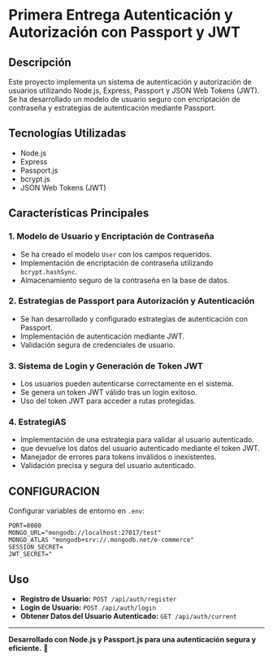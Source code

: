 

# Primera Entrega Autenticación y Autorización con Passport y JWT

## Descripción
Este proyecto implementa un sistema de autenticación y autorización de usuarios utilizando Node.js, Express, Passport y JSON Web Tokens (JWT). Se ha desarrollado un modelo de usuario seguro con encriptación de contraseña y estrategias de autenticación mediante Passport.

## Tecnologías Utilizadas
- Node.js
- Express
- Passport.js
- bcrypt.js
- JSON Web Tokens (JWT)

## Características Principales
### 1. Modelo de Usuario y Encriptación de Contraseña
- Se ha creado el modelo `User` con los campos requeridos.
- Implementación de encriptación de contraseña utilizando `bcrypt.hashSync`.
- Almacenamiento seguro de la contraseña en la base de datos.

### 2. Estrategias de Passport para Autorización y Autenticación
- Se han desarrollado y configurado estrategias de autenticación con Passport.
- Implementación de autenticación mediante JWT.
- Validación segura de credenciales de usuario.

### 3. Sistema de Login y Generación de Token JWT
- Los usuarios pueden autenticarse correctamente en el sistema.
- Se genera un token JWT válido tras un login exitoso.
- Uso del token JWT para acceder a rutas protegidas.

### 4. EstrategiAS
- Implementación de una estrategia  para validar al usuario autenticado.
- que devuelve los datos del usuario autenticado mediante el token JWT.
- Manejador de errores para tokens inválidos o inexistentes.
- Validación precisa y segura del usuario autenticado.

## CONFIGURACION

 Configurar variables de entorno en `.env`:
   ```env
  PORT=8080
  MONGO_URL="mongodb://localhost:27017/test"
  MONGO_ATLAS "mongodb+srv://.mongodb.net/e-commerce"
  SESSION_SECRET=
  JWT_SECRET="
   ```


## Uso
- **Registro de Usuario:** `POST /api/auth/register`
- **Login de Usuario:** `POST /api/auth/login`
- **Obtener Datos del Usuario Autenticado:** `GET /api/auth/current`


---
**Desarrollado con Node.js y Passport.js para una autenticación segura y eficiente.** 🚀

